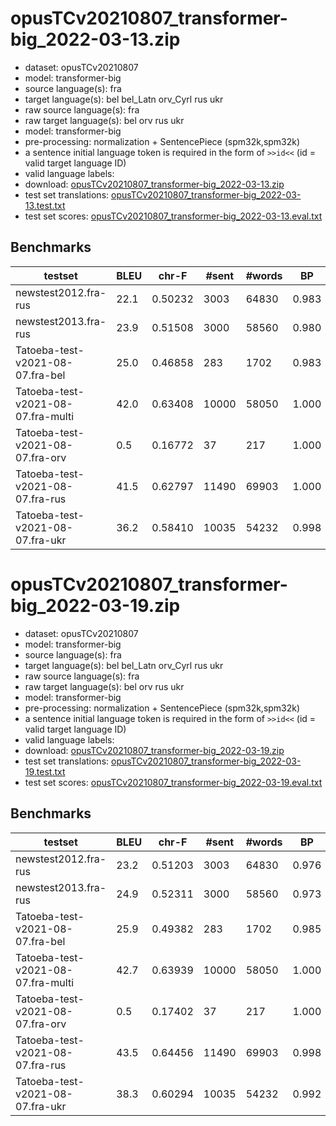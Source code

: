 # opusTCv20210807_transformer-big_2022-03-13.zip

* dataset: opusTCv20210807
* model: transformer-big
* source language(s): fra
* target language(s): bel bel_Latn orv_Cyrl rus ukr
* raw source language(s): fra
* raw target language(s): bel orv rus ukr
* model: transformer-big
* pre-processing: normalization + SentencePiece (spm32k,spm32k)
* a sentence initial language token is required in the form of `>>id<<` (id = valid target language ID)
* valid language labels: 
* download: [opusTCv20210807_transformer-big_2022-03-13.zip](https://object.pouta.csc.fi/Tatoeba-MT-models/fra-zle/opusTCv20210807_transformer-big_2022-03-13.zip)
* test set translations: [opusTCv20210807_transformer-big_2022-03-13.test.txt](https://object.pouta.csc.fi/Tatoeba-MT-models/fra-zle/opusTCv20210807_transformer-big_2022-03-13.test.txt)
* test set scores: [opusTCv20210807_transformer-big_2022-03-13.eval.txt](https://object.pouta.csc.fi/Tatoeba-MT-models/fra-zle/opusTCv20210807_transformer-big_2022-03-13.eval.txt)

## Benchmarks

| testset | BLEU  | chr-F | #sent | #words | BP |
|---------|-------|-------|-------|--------|----|
| newstest2012.fra-rus 	| 22.1 	| 0.50232 	| 3003 	| 64830 	| 0.983 |
| newstest2013.fra-rus 	| 23.9 	| 0.51508 	| 3000 	| 58560 	| 0.980 |
| Tatoeba-test-v2021-08-07.fra-bel 	| 25.0 	| 0.46858 	| 283 	| 1702 	| 0.983 |
| Tatoeba-test-v2021-08-07.fra-multi 	| 42.0 	| 0.63408 	| 10000 	| 58050 	| 1.000 |
| Tatoeba-test-v2021-08-07.fra-orv 	| 0.5 	| 0.16772 	| 37 	| 217 	| 1.000 |
| Tatoeba-test-v2021-08-07.fra-rus 	| 41.5 	| 0.62797 	| 11490 	| 69903 	| 1.000 |
| Tatoeba-test-v2021-08-07.fra-ukr 	| 36.2 	| 0.58410 	| 10035 	| 54232 	| 0.998 |


# opusTCv20210807_transformer-big_2022-03-19.zip

* dataset: opusTCv20210807
* model: transformer-big
* source language(s): fra
* target language(s): bel bel_Latn orv_Cyrl rus ukr
* raw source language(s): fra
* raw target language(s): bel orv rus ukr
* model: transformer-big
* pre-processing: normalization + SentencePiece (spm32k,spm32k)
* a sentence initial language token is required in the form of `>>id<<` (id = valid target language ID)
* valid language labels: 
* download: [opusTCv20210807_transformer-big_2022-03-19.zip](https://object.pouta.csc.fi/Tatoeba-MT-models/fra-zle/opusTCv20210807_transformer-big_2022-03-19.zip)
* test set translations: [opusTCv20210807_transformer-big_2022-03-19.test.txt](https://object.pouta.csc.fi/Tatoeba-MT-models/fra-zle/opusTCv20210807_transformer-big_2022-03-19.test.txt)
* test set scores: [opusTCv20210807_transformer-big_2022-03-19.eval.txt](https://object.pouta.csc.fi/Tatoeba-MT-models/fra-zle/opusTCv20210807_transformer-big_2022-03-19.eval.txt)

## Benchmarks

| testset | BLEU  | chr-F | #sent | #words | BP |
|---------|-------|-------|-------|--------|----|
| newstest2012.fra-rus 	| 23.2 	| 0.51203 	| 3003 	| 64830 	| 0.976 |
| newstest2013.fra-rus 	| 24.9 	| 0.52311 	| 3000 	| 58560 	| 0.973 |
| Tatoeba-test-v2021-08-07.fra-bel 	| 25.9 	| 0.49382 	| 283 	| 1702 	| 0.985 |
| Tatoeba-test-v2021-08-07.fra-multi 	| 42.7 	| 0.63939 	| 10000 	| 58050 	| 1.000 |
| Tatoeba-test-v2021-08-07.fra-orv 	| 0.5 	| 0.17402 	| 37 	| 217 	| 1.000 |
| Tatoeba-test-v2021-08-07.fra-rus 	| 43.5 	| 0.64456 	| 11490 	| 69903 	| 0.998 |
| Tatoeba-test-v2021-08-07.fra-ukr 	| 38.3 	| 0.60294 	| 10035 	| 54232 	| 0.992 |

